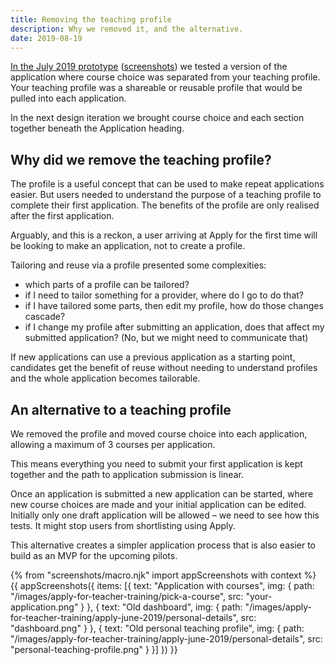 ```yaml
---
title: Removing the teaching profile
description: Why we removed it, and the alternative.
date: 2019-08-19
---
```


[In the July 2019 prototype](https://apply-beta-prototype-v1.herokuapp.com/) ([screenshots](/apply-for-teacher-training/apply-june-2019/personal-details)) we tested a version of the application where course choice was separated from your teaching profile. Your teaching profile was a shareable or reusable profile that would be pulled into each application.

In the next design iteration we brought course choice and each section together beneath the Application heading.

## Why did we remove the teaching profile?

The profile is a useful concept that can be used to make repeat applications easier. But users needed to understand the purpose of a teaching profile to complete their first application. The benefits of the profile are only realised after the first application.

Arguably, and this is a reckon, a user arriving at Apply for the first time will be looking to make an application, not to create a profile.

Tailoring and reuse via a profile presented some complexities:

* which parts of a profile can be tailored?
* if I need to tailor something for a provider, where do I go to do that?
* if I have tailored some parts, then edit my profile, how do those changes cascade?
* if I change my profile after submitting an application, does that affect my submitted application? (No, but we might need to communicate that)

If new applications can use a previous application as a starting point, candidates get the benefit of reuse without needing to understand profiles and the whole application becomes tailorable.

## An alternative to a teaching profile

We removed the profile and moved course choice into each application, allowing a maximum of 3 courses per application.

This means everything you need to submit your first application is kept together and the path to application submission is linear.

Once an application is submitted a new application can be started, where new course choices are made and your initial application can be edited. Initially only one draft application will be allowed – we need to see how this tests. It might stop users from shortlisting using Apply.

This alternative creates a simpler application process that is also easier to build as an MVP for the upcoming pilots.

{% from "screenshots/macro.njk" import appScreenshots with context %}
{{ appScreenshots({
  items: [{
    text: "Application with courses",
    img: {
      path: "/images/apply-for-teacher-training/pick-a-course",
      src: "your-application.png"
    }
  }, {
    text: "Old dashboard",
    img: {
      path: "/images/apply-for-teacher-training/apply-june-2019/personal-details",
      src: "dashboard.png"
    }
  }, {
    text: "Old personal teaching profile",
    img: {
      path: "/images/apply-for-teacher-training/apply-june-2019/personal-details",
      src: "personal-teaching-profile.png"
    }
  }]
}) }}

